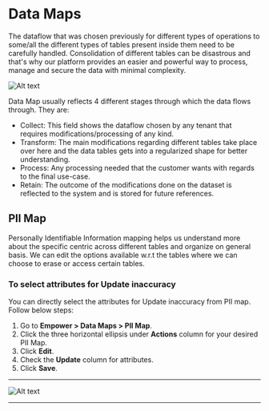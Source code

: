 # Data Maps
The dataflow that was chosen previously for different types of operations to some/all the different types of tables present inside them need to be carefully handled. Consolidation of different tables can be disastrous and that's why our platform provides an easier and powerful way to process, manage and secure the data with minimal complexity. 

![Alt text](https://github.com/skypointcloud/platform/blob/master/docs/doc_snippets/dataMap.png?raw=true)

Data Map usually reflects 4 different stages through which the data flows through. They are:

- Collect: This field shows the dataflow chosen by any tenant that requires modifications/processing of any kind. 
- Transform: The main modifications regarding different tables take place over here and the data tables gets into a regularized shape for better understanding. 
- Process: Any processing needed that the customer wants with regards to the final use-case.
- Retain: The outcome of the modifications done on the dataset is reflected to the system and is stored for future references.

## PII Map
Personally Identifiable Information mapping helps us understand more about the specific centric across different tables and organize on general basis. We can edit the options available w.r.t the tables where we can choose to erase or access certain tables. 

### To select attributes for Update inaccuracy

You can directly select the attributes for Update inaccuracy from PII map. Follow below steps:

1. Go to **Empower > Data Maps > PII Map**.
2. Click the three horizontal ellipsis under **Actions** column for your desired PII Map.
3. Click **Edit**.
4. Check the **Update** column for attributes.
5. Click **Save**.

---

![Alt text](https://github.com/skypointcloud/platform/blob/master/docs/doc_snippets/PIIMap_Updateattribute.png?raw=true)

---
